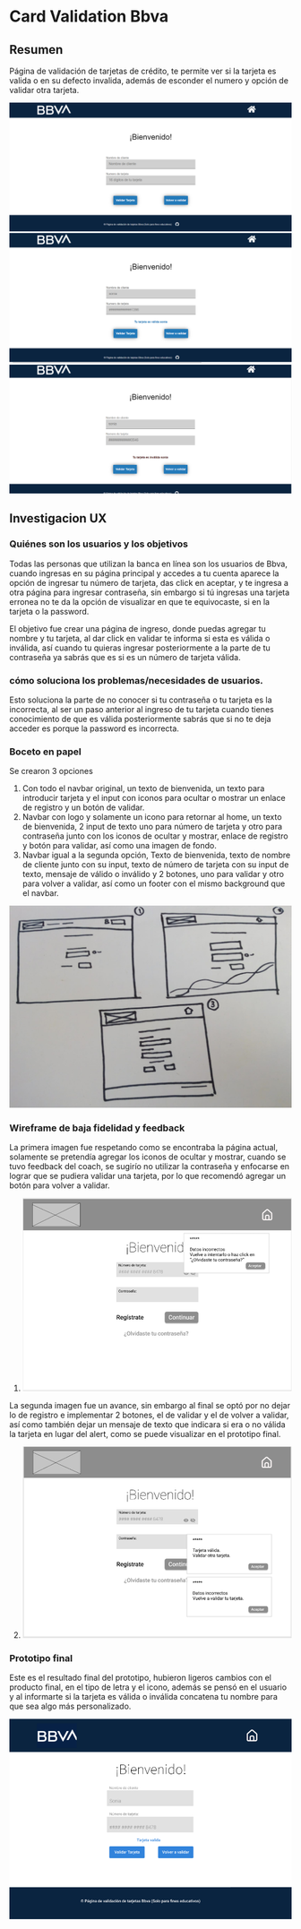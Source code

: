 # Card Validation Bbva

## Resumen

Página de validación de tarjetas de crédito, te permite ver si la tarjeta es valida o en su defecto invalida,
además de esconder el numero y opción de validar otra tarjeta.


![Imagen final del proyecto](https://github.com/sonifeg/CDMX012-card-validation/blob/main/paginasonia.png?raw=true)
![Imagen tarjeta valida](https://github.com/sonifeg/CDMX012-card-validation/blob/main/tarjetavalida.png?raw=true)
![Imagen tarjeta invalida](https://github.com/sonifeg/CDMX012-card-validation/blob/main/tarjetainvalida.png?raw=true)


##  Investigacion UX

### Quiénes son los usuarios y los objetivos

Todas las personas que utilizan la banca en línea son los usuarios de Bbva, cuando ingresas en su página principal y accedes a tu cuenta 
aparece la opción de ingresar tu número de tarjeta, das click en aceptar, y te ingresa a otra página para ingresar contraseña, sin embargo
si tú ingresas una tarjeta erronea no te da la opción de visualizar en que te equivocaste, si en la tarjeta o la password.

El objetivo fue crear una página de ingreso, donde puedas agregar tu nombre y tu tarjeta, al dar click en validar te informa si esta es 
válida o inválida, así cuando tu quieras ingresar posteriormente a la parte de tu contraseña ya sabrás que es si es un número de tarjeta
válida.

### cómo soluciona los problemas/necesidades de usuarios.
Esto soluciona la parte de no conocer si tu contraseña o tu tarjeta es la incorrecta, al ser un paso anterior al ingreso de tu tarjeta cuando
tienes conocimiento de que es válida posteriormente sabrás que si no te deja acceder es porque la password es incorrecta.


### Boceto en papel
Se crearon 3 opciones

1. Con todo el navbar original, un texto de bienvenida, un texto para introducir tarjeta y el input con iconos para ocultar o mostrar
   un enlace de registro y un botón de validar.
2. Navbar con logo y solamente un icono para retornar al home, un texto de bienvenida, 2 input de texto uno para número de tarjeta 
   y otro para contraseña junto con los iconos de ocultar y mostrar, enlace de registro y botón para validar, así como una imagen de fondo.
3. Navbar igual a la segunda opción, Texto de bienvenida, texto de nombre de cliente junto con su input, texto de número de tarjeta con
   su input de texto, mensaje de válido o inválido y 2 botones, uno para validar y otro para volver a validar, así como un footer
  con el mismo background que el navbar.

![Imagen bocetos del proyecto](https://github.com/sonifeg/CDMX012-card-validation/blob/main/bocetos.jpeg?raw=true)


### Wireframe de baja fidelidad y feedback

 La primera imagen fue respetando como se encontraba la página actual, solamente se pretendía agregar los iconos de ocultar y mostrar, 
 cuando se tuvo feedback del coach, se sugirío no utilizar la contraseña y enfocarse en lograr que se pudiera validar una tarjeta, por
 lo que recomendó agregar un botón para volver a validar.

 1. ![wireframe1](https://github.com/sonifeg/CDMX012-card-validation/blob/main/w1.png?raw=true)

 La segunda imagen fue un avance, sin embargo al final se optó por no dejar lo de registro e implementar 2 botones, el de validar y el
 de volver a validar, así como también dejar un mensaje de texto que indicara si era o no válida la tarjeta en lugar del alert, como
 se puede visualizar en el prototipo final.

 2. ![wireframe2](https://github.com/sonifeg/CDMX012-card-validation/blob/main/w2.png?raw=true)


### Prototipo final

Este es el resultado final del prototipo, hubieron ligeros cambios con el producto final, en el tipo de letra y el icono, además se pensó
en el usuario y al informarte si la tarjeta es válida o inválida concatena tu nombre para que sea algo más personalizado.

![wireframe2](https://github.com/sonifeg/CDMX012-card-validation/blob/main/prototipo.png?raw=true)


